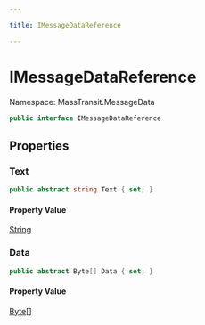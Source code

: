 ```yaml
---

title: IMessageDataReference

---
```


# IMessageDataReference

Namespace: MassTransit.MessageData

```csharp
public interface IMessageDataReference
```

## Properties

### **Text**

```csharp
public abstract string Text { set; }
```

#### Property Value

[String](https://learn.microsoft.com/en-us/dotnet/api/system.string)<br/>

### **Data**

```csharp
public abstract Byte[] Data { set; }
```

#### Property Value

[Byte[]](https://learn.microsoft.com/en-us/dotnet/api/system.byte)<br/>
